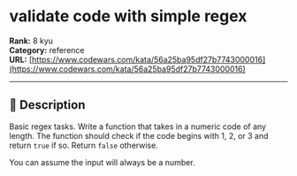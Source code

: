 # validate code with simple regex

**Rank:** 8 kyu  
**Category:** reference  
**URL:** [https://www.codewars.com/kata/56a25ba95df27b7743000016](https://www.codewars.com/kata/56a25ba95df27b7743000016)

---

## 📝 Description

Basic regex tasks. Write a function that takes in a numeric code of any length. The function should check if the code begins with 1, 2, or 3 and return `true` if so. Return `false` otherwise. 

You can assume the input will always be a number.
